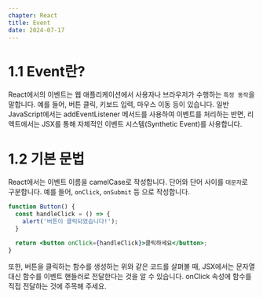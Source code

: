 ```yaml
---
chapter: React
title: Event
date: 2024-07-17
---
```


# 1.1 Event란?

React에서의 이벤트는 웹 애플리케이션에서 사용자나 브라우저가 수행하는 `특정 동작`을 말합니다. 예를 들어, 버튼 클릭, 키보드 입력, 마우스 이동 등이 있습니다. 일반 JavaScript에서는 addEventListener 메서드를 사용하여 이벤트를 처리하는 반면, 리액트에서는 JSX를 통해 자체적인 이벤트 시스템(Synthetic Event)를 사용합니다.

# 1.2 기본 문법

React에서는 이벤트 이름을 camelCase로 작성합니다. 단어와 단어 사이를 `대문자`로 구분합니다. 예를 들어, `onClick`, `onSubmit` 등 으로 작성합니다.

```jsx
function Button() {
  const handleClick = () => {
    alert('버튼이 클릭되었습니다!');
  }

  return <button onClick={handleClick}>클릭하세요</button>;
}
```

또한, 버튼을 클릭하는 함수를 생성하는 위와 같은 코드를 살펴볼 때, JSX에서는 문자열 대신 함수를 이벤트 핸들러로 전달한다는 것을 알 수 있습니다. onClick 속성에 함수를 직접 전달하는 것에 주목해 주세요.